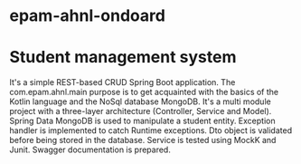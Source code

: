 # epam-ahnl-ondoard

# Student management system

It's a simple REST-based CRUD Spring Boot application.
The com.epam.ahnl.main purpose is to get acquainted with the basics of the Kotlin language and the NoSql database MongoDB.
It's a multi module project with a three-layer architecture (Controller, Service and Model). Spring Data MongoDB is used to manipulate a student entity. Exception handler is implemented to catch Runtime exceptions. Dto object is validated before being stored in the database. Service is tested using MockK and Junit. Swagger documentation is prepared.
